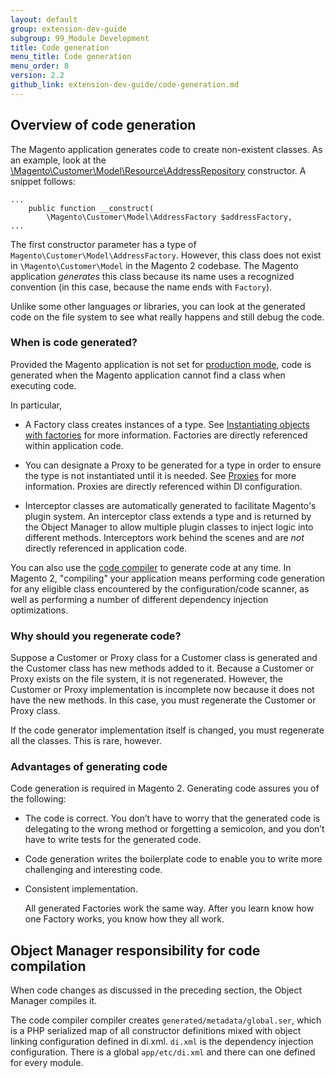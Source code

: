 ```yaml
---
layout: default
group: extension-dev-guide
subgroup: 99_Module Development
title: Code generation
menu_title: Code generation
menu_order: 8
version: 2.2
github_link: extension-dev-guide/code-generation.md
---
```


<h2 id="codegen-over">Overview of code generation</h2>
The Magento application generates code to create non-existent classes. As an example, look at the <a href="{{ site.mage2000url }}/app/code/Magento/Customer/Model/ResourceModel/AddressRepository.php" target="_blank">\Magento\Customer\Model\Resource\AddressRepository</a> constructor. A snippet follows:

	...
	    public function __construct(
	        \Magento\Customer\Model\AddressFactory $addressFactory,	
	...

The first constructor parameter has a type of `Magento\Customer\Model\AddressFactory`. However, this class does not exist in `\Magento\Customer\Model` in the Magento 2 codebase. The Magento application *generates* this class because its name uses a recognized convention (in this case, because the name ends with `Factory`).

Unlike some other languages or libraries, you can look at the generated code on the file system to see what really happens and still debug the code.

<h3 id="codegen-over-when">When is code generated?</h3>
Provided the Magento application is not set for <a href="{{page.baseurl}}config-guide/bootstrap/magento-modes.html#mode-production">production mode</a>, code is generated when the Magento application cannot find a class when executing code.

In particular,

*	A Factory class creates instances of a type. See <a href="{{page.baseurl}}extension-dev-guide/factories.html">Instantiating objects with factories</a> for more information. Factories are directly referenced within application code.

*	You can designate a Proxy to be generated for a type in order to ensure the type is not instantiated until it is needed. See <a href="{{page.baseurl}}extension-dev-guide/proxies.html">Proxies</a> for more information. Proxies are directly referenced within DI configuration.

*   Interceptor classes are automatically generated to facilitate Magento's plugin system. An interceptor class extends a type and is returned by the Object Manager to allow multiple plugin classes to inject logic into different methods. Interceptors work behind the scenes and are _not_ directly referenced in application code.

You can also use the <a href="{{page.baseurl}}config-guide/cli/config-cli-subcommands-compiler.html">code compiler</a> to generate code at any time.  In Magento 2, "compiling" your application means performing code generation for any eligible class encountered by the configuration/code scanner, as well as performing a number of different dependency injection optimizations.

<h3 id="codegen-over-why">Why should you regenerate code?</h3>
Suppose a Customer or Proxy class for a Customer class is generated and the Customer class has new methods added to it. Because a Customer or Proxy exists on the file system, it is not regenerated. However, the Customer or Proxy implementation is incomplete now because it does not have the new methods. In this case, you must regenerate the Customer or Proxy class.

If the code generator implementation itself is changed, you must regenerate all the classes. This is rare, however.

<h3 id="codegen-over-adv">Advantages of generating code</h3>
Code generation is required in Magento 2. Generating code assures you of the following:

*	The code is correct. You don’t have to worry that the generated code is delegating to the wrong method or forgetting a semicolon, and you don’t have to write tests for the generated code.
*	Code generation writes the boilerplate code to enable you to write more challenging and interesting code.
*	Consistent implementation.
	
	All generated Factories work the same way. After you learn know how one Factory works, you know how they all work.
	

<h2 id="codegen-om">Object Manager responsibility for code compilation</h2>
When code changes as discussed in the preceding section, the Object Manager compiles it.


The code compiler compiler creates `generated/metadata/global.ser`, which is a PHP serialized map of all constructor definitions mixed with object linking configuration defined in di.xml. `di.xml` is the dependency injection configuration. There is a global `app/etc/di.xml` and there can one defined for every module.


